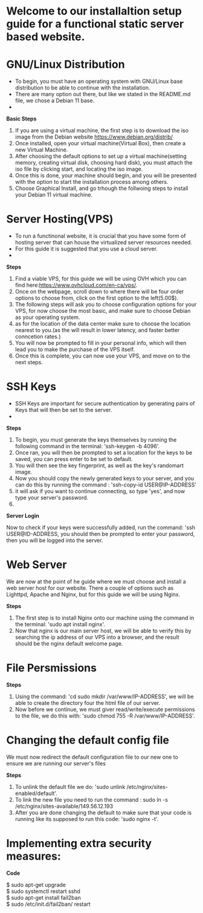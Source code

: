 # Welcome to our installaltion setup guide for a functional static server based website. 

# GNU/Linux Distribution
- To begin, you must have an operating system with GNU/Linux base distribution to be able to continue with the installation.
- There are many option out there, but like we stated in the README.md file, we chose a Debian 11 base. 
- 
 **Basic Steps**
 
1. If you are using a virtual machine, the first step is to download the iso image from the Debian website https://www.debian.org/distrib/
2. Once installed, open your virtual machine(Virtual Box), then create a new Virtual Machine.
3. After choosing the default options to set up a virtual machine(setting memory, creating virtual disk, choosing hard disk), you must attach the iso file by clicking start, and locating the iso image.
4. Once this is done, your machine should begin, and you will be presented with the option to start the installation process among others.
5. Choose Graphical Install, and go trhough the follwoing steps to install your Debian 11 virtual machine.

# Server Hosting(VPS)
- To run a functinonal website, it is crucial that you have some form of hosting server that can house the virtualized server resources needed.
- For this guide it is suggested that you use a cloud server. 
- 
 **Steps**
   
1. Find a viable VPS, for this guide we will be using OVH which you can find here:https://www.ovhcloud.com/en-ca/vps/.
2. Once on the webpage, scroll down to where there will be four order options to choose from, click on the first option to the left(5.00$).
3. The following steps will ask you to choose configuration  options for your VPS, for now choose the most basic, and make sure to choose Debian as your operating system.
4. as for the location of the data center make sure to choose the location nearest to you.(as the will result in lower latency, and faster better conncetion rates.)
5. You will now be prompted to fill in your personal info, which will then lead you to make the purchase of the VPS itself.
6. Once this is complete, you can now use your VPS, and move on to the next steps.

# SSH Keys
- SSH Keys are important for secure authentication by generating pairs of Keys that will then be set to the server.
- 
 **Steps**
   
1. To begin, you must generate the keys themselves by running the following command in the terminal: 'ssh-keygen -b 4096'.
2. Once ran, you will then be prompted to set a location for the keys to be saved, you can press enter to be set to default.
3. You will then see the key fingerprint, as well as the key's randomart image.
4. Now you should copy the newly generated keys to your server, and you can do this by running the command : 'ssh-copy-id USER@IP-ADDRESS'
5. it will ask if you want to continue connecting, so type 'yes', and now type your server's password.
6. 
 **Server Login**
   
 Now to check if your keys were successfully added, run the command: 'ssh USER@ID-ADDRESS, you should then be prompted to enter your password, then you will be logged into the server.
 
  # Web Server
  We are now at the point of he guide where we must choose and install a web server host for our website. There a couple of options such as Lighttpd, Apache and Nginx, but for this guide we will be using Nginx. 
  
  **Steps**
    
  1. The first step is to install Nginx onto our machine using the command in the terminal: 'sudo apt install nginx'.
  2. Now that nginx is our main server host, we will be able to verify this by searching the ip address of our VPS into a browser, and the result should be the nginx default welcome page.
  
  # File Persmissions
  
  **Steps**
  
  1. Using the command: 'cd sudo mkdir /var/www/IP-ADDRESS', we will be able to create the directory four the html file of our server.
  2. Now before we continue, we must giver read/write/execute permissions to the file, we do this with: 'sudo chmod 755 -R /var/www/IP-ADDRESS'.

  # Changing the default config file
  We must now redirect the default configuration file to our new one to ensure we are running our server's files
  
  **Steps**
   
  1. To unlink the default file we do: 'sudo unlink /etc/nginx/sites-enabled/default'.
  2. To link the new file you need to run the command : sudo ln -s /etc/nginx/sites-available/149.56.12.193
  3. After you are done changing the default to make sure that your code is running like its supposed to run this code: 'sudo nginx -t'. 

  # Implementing extra security measures:
  
  **Code**
   
  $ sudo apt-get upgrade\
  $ sudo systemctl restart sshd\
  $ sudo apt-get install fail2ban\
  $ sudo /etc/init.d/fail2ban/ restart




    
